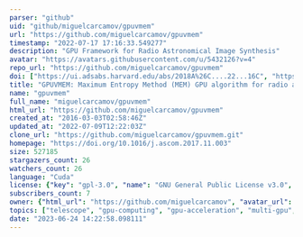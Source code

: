 ```yaml
---
parser: "github"
uid: "github/miguelcarcamov/gpuvmem"
url: "https://github.com/miguelcarcamov/gpuvmem"
timestamp: "2022-07-17 17:16:33.549277"
description: "GPU Framework for Radio Astronomical Image Synthesis"
avatar: "https://avatars.githubusercontent.com/u/5432126?v=4"
repo_url: "https://github.com/miguelcarcamov/gpuvmem"
doi: ["https://ui.adsabs.harvard.edu/abs/2018A%26C....22...16C", "https://ui.adsabs.harvard.edu/abs/2019ascl.soft06014C/abstract"]
title: "GPUVMEM: Maximum Entropy Method (MEM) GPU algorithm for radio astronomical image synthesis"
name: "gpuvmem"
full_name: "miguelcarcamov/gpuvmem"
html_url: "https://github.com/miguelcarcamov/gpuvmem"
created_at: "2016-03-03T02:58:46Z"
updated_at: "2022-07-09T12:22:03Z"
clone_url: "https://github.com/miguelcarcamov/gpuvmem.git"
homepage: "https://doi.org/10.1016/j.ascom.2017.11.003"
size: 527185
stargazers_count: 26
watchers_count: 26
language: "Cuda"
license: {"key": "gpl-3.0", "name": "GNU General Public License v3.0", "spdx_id": "GPL-3.0", "url": "https://api.github.com/licenses/gpl-3.0", "node_id": "MDc6TGljZW5zZTk="}
subscribers_count: 7
owner: {"html_url": "https://github.com/miguelcarcamov", "avatar_url": "https://avatars.githubusercontent.com/u/5432126?v=4", "login": "miguelcarcamov", "type": "User"}
topics: ["telescope", "gpu-computing", "gpu-acceleration", "multi-gpu", "alma", "ska", "vla", "astronomical-images", "astronomy", "astrophysics", "optimization-methods", "complex-systems", "radioastronomy", "maximum-entropy", "astronomical-algorithms", "image-synthesis", "cuda", "radio-imaging", "radio-interferometry", "gpu"]
date: "2023-06-24 14:22:58.098111"
---
```

